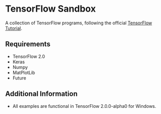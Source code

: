 # TensorFlow Sandbox
A collection of TensorFlow programs, following the official [TensorFlow Tutorial](https://www.tensorflow.org/tutorials).

## Requirements
* TensorFlow 2.0
* Keras
* Numpy
* MatPlotLib
* Future

## Additional Information
* All examples are functional in TensorFlow 2.0.0-alpha0 for Windows.